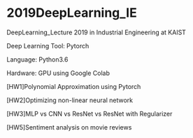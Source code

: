 # 2019DeepLearning_IE
DeepLearning_Lecture 2019 in Industrial Engineering at KAIST


Deep Learning Tool: Pytorch 


Language: Python3.6 


Hardware: GPU using Google Colab


[HW1]Polynomial Approximation using Pytorch


[HW2]Optimizing non-linear neural network


[HW3]MLP vs CNN vs ResNet vs ResNet with Regularizer


[HW5]Sentiment analysis on movie reviews
